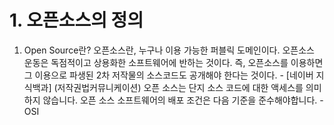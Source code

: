 # 1. 오픈소스의 정의
1. Open Source란?
오픈소스란, 누구나 이용 가능한 퍼블릭 도메인이다. 오픈소스 운동은 독점적이고 상용화한 소프트웨어에 반하는 것이다. 즉, 오픈소스를 이용하면 그 이용으로 파생된 2차 저작물의 소스코드도 공개해야 한다는 것이다. - [네이버 지식백과] (저작권법커뮤니케이션)
오픈 소스는 단지 소스 코드에 대한 액세스를 의미하지 않습니다. 오픈 소스 소프트웨어의 배포 조건은 다음 기준을 준수해야합니다. - OSI
